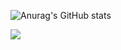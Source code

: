 
<!--
**kimjuneseo/kimjuneseo** is a ✨ _special_ ✨ repository because its `README.md` (this file) appears on your GitHub profile.

Here are some ideas to get you started:

- 🔭 I’m currently working on ...
- 🌱 I’m currently learning ...
- 👯 I’m looking to collaborate on ...
- 🤔 I’m looking for help with ...
- 💬 Ask me about ...
- 📫 How to reach me: ...
- 😄 Pronouns: ...
- ⚡ Fun fact: ...
-->
![Anurag's GitHub stats](https://github-readme-stats.vercel.app/api?username=kimjuneseo&count_private=true)

<a href="https://opgc.me/#/users/kimjuneseo" target="_blank"><img src="https://api.opgc.me/githubs/users/kimjuneseo/tag/?theme=basic" /></a>
